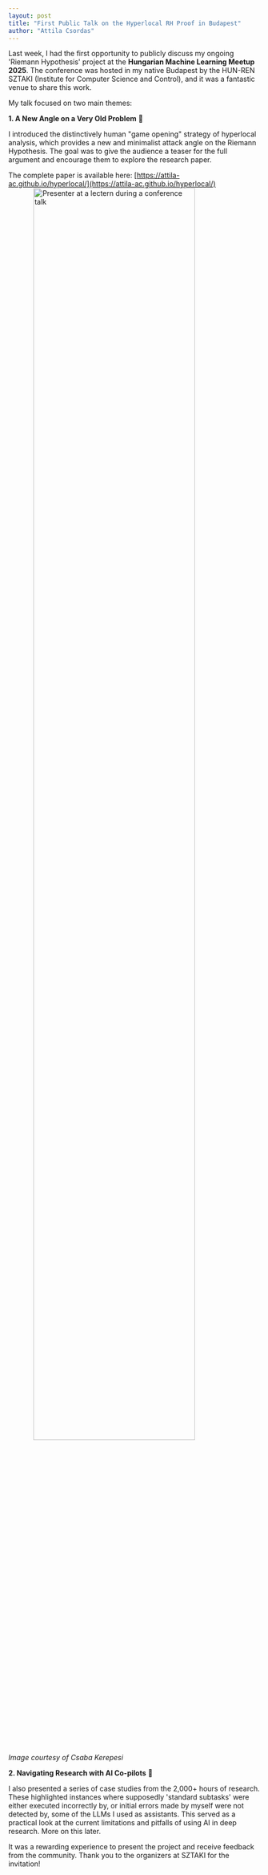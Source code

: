 ```yaml
---
layout: post
title: "First Public Talk on the Hyperlocal RH Proof in Budapest"
author: "Attila Csordas"
---
```


Last week, I had the first opportunity to publicly discuss my ongoing 'Riemann Hypothesis' project at the **Hungarian Machine Learning Meetup 2025**. The conference was hosted in my native Budapest by the HUN-REN SZTAKI (Institute for Computer Science and Control), and it was a fantastic venue to share this work.

My talk focused on two main themes:

**1. A New Angle on a Very Old Problem** 📐

I introduced the distinctively human "game opening" strategy of hyperlocal analysis, which provides a new and minimalist attack angle on the Riemann Hypothesis. The goal was to give the audience a teaser for the full argument and encourage them to explore the research paper.

The complete paper is available here: [https://attila-ac.github.io/hyperlocal/](https://attila-ac.github.io/hyperlocal/)
<img src="{{ site.baseurl }}/images/IMG_7416.jpg" alt="Presenter at a lectern during a conference talk" style="width: 80%; max-width: 700px; display: block; margin-left: auto; margin-right: auto;">
*Image courtesy of Csaba Kerepesi*

**2. Navigating Research with AI Co-pilots** 🤖

I also presented a series of case studies from the 2,000+ hours of research. These highlighted instances where supposedly 'standard subtasks' were either executed incorrectly by, or initial errors made by myself were not detected by, some of the LLMs I used as assistants. This served as a practical look at the current limitations and pitfalls of using AI in deep research. More on this later.

It was a rewarding experience to present the project and receive feedback from the community. Thank you to the organizers at SZTAKI for the invitation!
